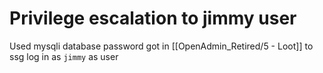 # Privilege escalation to jimmy user
Used mysqli database password  got in [[OpenAdmin_Retired/5 - Loot]] to ssg log in as `jimmy` as user